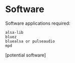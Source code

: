 # Software

Software applications required:

```
alsa-lib  
bluez  
bluealsa or pulseaudio  
mpd  
```
[potential software]  

  
